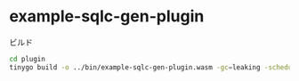 # example-sqlc-gen-plugin

ビルド

```bash
cd plugin
tinygo build -o ../bin/example-sqlc-gen-plugin.wasm -gc=leaking -scheduler=none -target=wasi -no-debug
```
